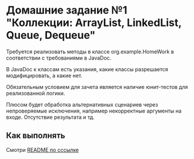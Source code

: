 # Домашние задание №1 "Коллекции: ArrayList, LinkedList, Queue, Dequeue"

Требуется реализовать методы в классе org.example.HomeWork в соответствии с требованиями в JavaDoc.

В JavaDoc к классам есть указания, какие классы разрешается модифицировать, а какие нет.

Обязательным условием для зачета является наличие юнит-тестов для реализованной логики.

Плюсом будет обработка альтернативных сценариев через непроверяемые исключения, например некорректные аргументы на входе. Отсутствие результата и тд.

## Как выполнять
Смотри [README по сссылке](https://github.com/algorithm-course-practice/HW-readme/tree/main)